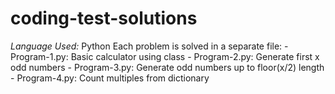 # coding-test-solutions
*Language Used:* Python  Each problem is solved in a separate file: - Program-1.py: Basic calculator using class - Program-2.py: Generate first x odd numbers - Program-3.py: Generate odd numbers up to floor(x/2) length - Program-4.py: Count multiples from dictionary
